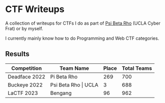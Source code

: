 # CTF Writeups

A collection of writeups for CTFs I do as part of [Psi Beta Rho](https://github.com/pbrucla) (UCLA Cyber Frat) or by myself.

I currently mainly know how to do Programming and Web CTF categories.

## Results

| Competition   | Team Name            | Place | Total Teams
|---------------|----------------------|-------|-------------
| Deadface 2022 | Pi Beta Rho          | 269   | 700
| Buckeye 2022  | Psi Beta Rho \| UCLA | 3     | 688
| LaCTF 2023    | Bengang              | 96    | 962